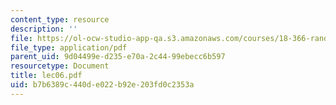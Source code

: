 ```yaml
---
content_type: resource
description: ''
file: https://ol-ocw-studio-app-qa.s3.amazonaws.com/courses/18-366-random-walks-and-diffusion-fall-2006/b7b6389c440de022b92e203fd0c2353a_lec06.pdf
file_type: application/pdf
parent_uid: 9d04499e-d235-e70a-2c44-99ebecc6b597
resourcetype: Document
title: lec06.pdf
uid: b7b6389c-440d-e022-b92e-203fd0c2353a
---
```

